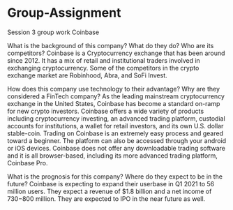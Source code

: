 # Group-Assignment
Session 3 group work
Coinbase

What is the background of this company? What do they do? Who are its competitors? 
Coinbase is a Cryptocurrency exchange that has been around since 2012. It has a mix of retail and institutional traders involved in exchanging cryptocurrency. Some of the competitors in the crypto exchange market are Robinhood, Abra, and SoFi Invest.

How does this company use technology to their advantage? Why are they considered a FinTech company?
As the leading mainstream cryptocurrency exchange in the United States, Coinbase has become a standard on-ramp for new crypto investors. Coinbase offers a wide variety of products including cryptocurrency investing, an advanced trading platform, custodial accounts for institutions, a wallet for retail investors, and its own U.S. dollar stable-coin.
Trading on Coinbase is an extremely easy process and geared toward a beginner. The platform can also be accessed through your android or iOS devices. Coinbase does not offer any downloadable trading software and it is all browser-based, including its more advanced trading platform, Coinbase Pro.

What is the prognosis for this company?  Where do they expect to be in the future?
Coinbase is expecting to expand their userbase in Q1 2021 to 56 million users.  They expect a revenue of $1.8 billion and a net income of $730-$800 million.  They are expected to IPO in the near future as well.
